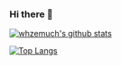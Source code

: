 ### Hi there 👋

<!--
**whzemuch/whzemuch** is a ✨ _special_ ✨ repository because its `README.md` (this file) appears on your GitHub profile.

Here are some ideas to get you started:

- 🔭 I’m currently working on ...
- 🌱 I’m currently learning ...
- 👯 I’m looking to collaborate on ...
- 🤔 I’m looking for help with ...
- 💬 Ask me about ...
- 📫 How to reach me: ...
  - 💡
  - ✏️
  - 👨‍💼

- 😄 Pronouns: ...
- ⚡ Fun fact: ...
-->
[![whzemuch's github stats](https://github-readme-stats.vercel.app/api?username=whzemuch&count_private=true&show_icons=true&theme=radical&hide_rank=false)](https://github.com/anuraghazra/github-readme-stats)


[![Top Langs](https://github-readme-stats.vercel.app/api/top-langs/?username=whzemuch)](https://github.com/anuraghazra/github-readme-stats)

